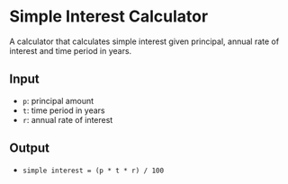 # Simple Interest Calculator

A calculator that calculates simple interest given principal, annual rate of interest and time period in years.

## Input
- `p`: principal amount
- `t`: time period in years
- `r`: annual rate of interest

## Output
- `simple interest = (p * t * r) / 100`
